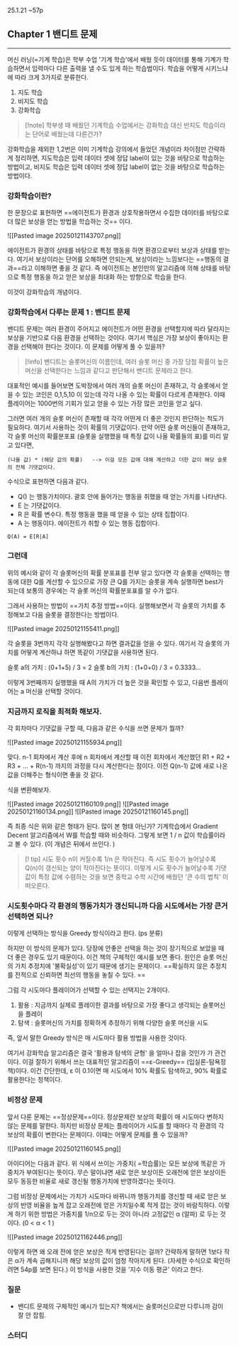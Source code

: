 
25.1.21
~57p

## Chapter 1 밴디트 문제 
---
머신 러닝(=기계 학습)은 학부 수업 '기계 학습'에서 배웠 듯이 데이터를 통해 기계가 학습하면서 입력마다 다른 출력을 낼 수도 있게 하는 학습법이다. 학습을 어떻게 시키느냐에 따라 크게 3가지로 분류한다. 

1. 지도 학습
2. 비지도 학습
3. 강화학습 

>[!note] 학부생 때 배웠던 기계학습 수업에서는 강화학습 대신 반지도 학습이라는 단어로 배웠는데 다른건가?

강화학습을 제외한 1,2번은 이미 기계학습 강의에서 들었던 개념이라 차이점만 간략하게 정리하면, 지도학습은 입력 데이터 셋에 정답 label이 있는 것을 바탕으로 학습하는 방법이고, 비지도 학습은 입력 데이터 셋에 정답 label이 없는 것을 바탕으로 학습하는 방법이다. 


### 강화학습이란?

한 문장으로 표현하면 ==에이전트가 환경과 상호작용하면서 수집한 데이터를 바탕으로 더 많은 보상을 얻는 방법을 학습하는 것== 이다. 

![[Pasted image 20250121143707.png]]

에이전트가 환경의 상태를 바탕으로 특정 행동을 하면 환경으로부터 보상과 상태를 받는다. 여기서 보상이라는 단어를 오해하면 안되는게, 보상이라는 느낌보다는 ==행동의 결과==라고 이해하면 좋을 것 같다. 즉 에이전트는 본인만의 알고리즘에 의해 상태를 바탕으로 특정 행동을 하고 얻은 보상을 최대화 하는 방향으로 학습을 한다. 

이것이 강화학습의 개념이다. 


### 강화학습에서 다루는 문제 1 : 밴디트 문제

밴디트 문제는 여러 환경이 주어지고 에이전트가 어떤 환경을 선택할지에 따라 달라지는 보상을 기반으로 다음 환경을 선택하는 것이다. 여기서 핵심은 가장 보상이 좋아지는 환경을 선택해야 한다는 것이다. 이 문제를 어떻게 풀 수 있을까?

>[!info] 밴디트는 슬롯머신의 이름인데, 여러 슬롯 머신 중 가장 당첨 확률이 높은 머신을 선택한다는 느낌과 같다고 판단해서 밴디트 문제라고 한다. 

대표적인 예시를 들어보면 도박장에서 여러 개의 슬롯 머신이 존재하고, 각 슬롯에서 얻을 수 있는 코인은 0,1,5,10 이 있는데 각각 나올 수 있는 확률이 다르게 존재한다. 이때 플레이어는 1000번의 기회가 있고 얻을 수 있는 가장 많은 코인을 얻고 싶다. 

그러면 여러 개의 슬롯 머신이 존재할 때 각각 어떤게 더 좋은 것인지 판단하는 척도가 필요하다. 여기서 사용하는 것이 확률의 기댓값이다. 만약 어떤 슬롯 머신들이 존재하고, 각 슬롯 머신의 확률분포표 (슬롯을 실행했을 때 특정 값이 나올 확률들의 표)를 미리 알고 있다면, 

```
(나올 값) * (해당 값의 확률)   --> 이걸 모든 값에 대해 계산하고 더한 값이 해당 슬롯의 전체 기댓값이다.  
```

수식으로 표현하면 다음과 같다. 
- Q() 는 행동가치이다. 괄호 안에 들어가는 행동을 취했을 때 얻는 가치를 나타낸다. 
- E 는 기댓값이다.
- R 은 확률 변수다. 특정 행동을 했을 때 얻을 수 있는 상태 집합이다. 
- A 는 행동이다. 에이전트가 취할 수 있는 행동 집합이다. 

```
Q(A) = E[R|A]
```


### 그런데

위의 예시와 같이 각 슬롯머신의 확률 분포표를 전부 알고 있다면 각 슬롯을 선택하는 행동에 대한 Q를 계산할 수 있으므로 가장 큰 Q를 가지는 슬롯을 계속 실행하면 best가 되는데 보통의 경우에는 각 슬롯 머신의 확률분포표를 알 수가 없다. 

그래서 사용하는 방법이 ==가치 추정 방법==이다. 실행해보면서 각 슬롯의 가치를 추정해보고 다음 슬롯을 결정한다는 방법이다. 

![[Pasted image 20250121155411.png]]

각 슬롯을 3번까지 각각 실행해봤다고 하면 결과값을 얻을 수 있다. 여기서 각 슬롯의 가치를 어떻게 계산하냐 하면 똑같이 기댓값을 사용하면 된다. 

슬롯 a의 가치 : (0+1+5) / 3 = 2
슬롯 b의 가치 : (1+0+0) / 3 = 0.3333...

이렇게 3번째까지 실행했을 때 A의 가치가 더 높은 것을 확인할 수 있고, 다음번 플레이어는 a 머신을 선택할 것이다. 


### 지금까지 로직을 최적화 해보자. 

각 회차마다 기댓값을 구할 때, 다음과 같은 수식을 쓰면 문제가 뭘까?

![[Pasted image 20250121155934.png]]

맞다. n-1 회차에서 계산 후에 n 회차에서 계산할 때 이전 회차에서 계산했던 R1 + R2 + R3 + ... + R(n-1) 까지의 과정을 다시 계산한다는 점이다. 이전 Q(n-1) 값에 새로 나온 값을 더해주는 형식이면 좋을 것 같다.

식을 변환해보자. 

![[Pasted image 20250121160109.png]]
![[Pasted image 20250121160134.png]]
![[Pasted image 20250121160145.png]]

즉 최종 식은 위와 같은 형태가 된다.
많이 본 형태 아닌가? 기계학습에서 Gradient Decent 알고리즘에서 W를 학습할 때와 비슷하다. 그렇게 보면 1 / n 값이 학습률이라고 볼 수 있다. (이 개념은 뒤에서 쓰인다. )

>[! tip] 시도 횟수 n이 커질수록 1/n 은 작아진다. 즉 시도 횟수가 늘어날수록 Q(n)이 갱신되는 양이 작아진다는 뜻이다. 이렇게 시도 횟수가 늘어날수록 기댓값이 특정 값에 수렴하는 것을 보면 중학교 수학 시간에 배웠던 '큰 수의 법칙' 이 떠오른다. 



### 시도횟수마다 각 환경의 행동가치가 갱신되니까 다음 시도에서는 가장 큰거 선택하면 되나?

이렇게 선택하는 방식을 Greedy 방식이라고 한다. (ps 분류) 

하지만 이 방식의 문제가 있다. 당장에 안좋은 선택을 하는 것이 장기적으로 보았을 때 더 좋은 경우도 있기 때문이다. 이건 책의 구체적인 예시를 보면 좋다. 
원인은 슬롯 머신의 가치 추정치에 '불확실성'이 있기 때문에 생기는 문제이다. ==확실하지 않은 추정치를 전적으로 신뢰하면 최선의 행동을 놓칠 수 있다. ==

그럼 각 시도마다 플레이어가 선택할 수 있는 선택지는 2개이다. 

1. 활용 : 지금까지 실제로 플레이한 결과를 바탕으로 가장 좋다고 생각되는 슬롯머신을 플레이 
2. 탐색 : 슬롯머신의 가치를 정확하게 추정하기 위해 다양한 슬롯 머신을 시도 

즉, 앞서 말한 Greedy 방식은 매 시도마다 활용 방법을 사용한 것이다. 

여기서 강화학습 알고리즘은 결국 '활용과 탐색의 균형' 을 얼마나 잡을 것인가 가 관건이다. 이걸 잘하기 위해서 쓰는 대표적인 알고리즘이 ==ε-Greedy== (입실론-탐욕정책)이다. 이건 간단한데, ε 이 0.1이면 매 시도에서 10% 확률도 탐색하고, 90% 확률로 활용한다는 정책이다. 


### 비정상 문제

앞서 다룬 문제는 ==정상문제==이다. 정상문제란 보상의 확률이 매 시도마다 변하지 않는 문제를 말한다. 하지만 비정상 문제는 플레이어가 시도를 할 때마다 각 환경의 각 보상의 확률이 변한다는 문제이다. 이때는 어떻게 문제를 풀 수 있을까? 

![[Pasted image 20250121160145.png]]

아이디어는 다음과 같다. 
위 식에서 쓰이는 가중치( =학습률)는 모든 보상에 똑같은 가중치가 부여된다는 뜻이다. 무슨 말이냐면 새로 얻은 보상이든 오래전에 얻은 보상이든 모두 동등한 비율로 새로 갱신될 행동가치에 반영하겠다는  뜻이다. 

그럼 비정상 문제에서는 가치가 시도마다 바뀌니까 행동가치를 갱신할 때 새로 얻은 보상의 반영 비율을 높게 잡고 오래전에 얻은 가치일수록 적게 잡는 것이 바람직하다. 
이렇게 하기 위한 방법은 가중치를 1/n으로 두는 것이 아니라 고정값인 α (알파) 로 두는 것이다. (0 < α < 1 )

![[Pasted image 20250121162446.png]]

이렇게 하면 왜 오래 전에 얻은 보상은 적게 반영된다는 걸까? 간략하게 말하면 1보다 작은 α가 계속 곱해지니까 해당 보상의 값이 엄청 작아지게 된다. (자세한 수식으로 확인하려면 54p를 보면 된다.) 이 방식을 사용한 것을 '지수 이동 평균' 이라고 한다.


### 질문

- 밴디트 문제의 구체적인 예시가 있는지? 책에서는 슬롯머신으로만 다루니까 감이 잘 안 잡힘.


### 스터디


